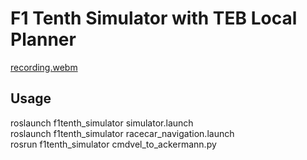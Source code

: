 # F1 Tenth Simulator with TEB Local Planner  
[recording.webm](https://github.com/coldbell8918/f1tenth/assets/98142691/37c9daa1-5552-4675-9e5c-b6f6470fdc28)

## Usage  
roslaunch f1tenth_simulator simulator.launch  
roslaunch f1tenth_simulator racecar_navigation.launch  
rosrun f1tenth_simulator cmdvel_to_ackermann.py  
